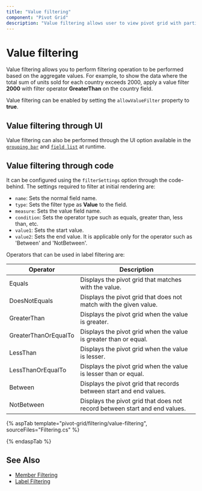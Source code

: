 ```yaml
---
title: "Value filtering"
component: "Pivot Grid"
description: "Value filtering allows user to view pivot grid with particular records based on value fields."
---
```


# Value filtering

Value filtering allows you to perform filtering operation to be performed based on the aggregate values. For example, to show the data where the total sum of units sold for each country exceeds 2000, apply a value filter **2000** with filter operator **GreaterThan** on the country field.

Value filtering can be enabled by setting the `allowValueFilter` property to **true**.

## Value filtering through UI

Value filtering can also be performed through the UI option available in the [`grouping bar`](./grouping-bar) and [`field list`](./field-list) at runtime.

## Value filtering through code

It can be configured using the `filterSettings` option through the code-behind. The settings required to filter at initial rendering are:

* `name`: Sets the normal field name.
* `type`: Sets the filter type as **Value** to the field.
* `measure`: Sets the value field name.
* `condition`: Sets the operator type such as equals, greater than, less than, etc.
* `value1`: Sets the start value.
* `value2`: Sets the end value. It is applicable only for the operator such as 'Between' and 'NotBetween'.

Operators that can be used in label filtering are:

| Operator | Description |
|------|-------------|
| Equals| Displays the pivot grid that matches with the value.|
| DoesNotEquals| Displays the pivot grid that does not match with the given value.|
| GreaterThan| Displays the pivot grid when the value is greater.|
| GreaterThanOrEqualTo| Displays the pivot grid when the value is greater than or equal.|
| LessThan| Displays the pivot grid when the value is lesser.|
| LessThanOrEqualTo| Displays the pivot grid when the value is lesser than or equal.|
| Between| Displays the pivot grid that records between start and end values.|
| NotBetween| Displays the pivot grid that does not record between start and end values.|

{% aspTab template="pivot-grid/filtering/value-filtering", sourceFiles="Filtering.cs" %}

{% endaspTab %}

## See Also

* [Member Filtering](./member-filtering)
* [Label Filtering](./label-filtering)